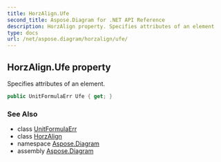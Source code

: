 ```yaml
---
title: HorzAlign.Ufe
second_title: Aspose.Diagram for .NET API Reference
description: HorzAlign property. Specifies attributes of an element
type: docs
url: /net/aspose.diagram/horzalign/ufe/
---
```

## HorzAlign.Ufe property

Specifies attributes of an element.

```csharp
public UnitFormulaErr Ufe { get; }
```

### See Also

* class [UnitFormulaErr](../../unitformulaerr/)
* class [HorzAlign](../)
* namespace [Aspose.Diagram](../../horzalign/)
* assembly [Aspose.Diagram](../../../)


